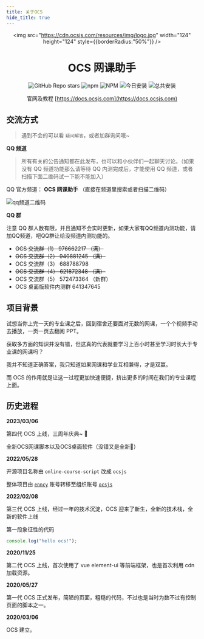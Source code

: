 ```yaml
---
title: 关于OCS
hide_title: true
---
```


<div align="center">

<img src="https://cdn.ocsjs.com/resources/img/logo.jpg" width="124" height="124" style={{borderRadius:"50%"}} />

# OCS 网课助手

![GitHub Repo stars](https://img.shields.io/github/stars/ocsjs/ocsjs)
![npm](https://img.shields.io/npm/v/ocsjs?color=red)
![NPM](https://img.shields.io/npm/l/ocsjs)
![今日安装](https://img.shields.io/badge/dynamic/json?color=orange&label=今日安装&query=$.data.today_install&url=https://scriptcat.org/api/v1/scripts/367)
![总共安装](https://img.shields.io/badge/dynamic/json?color=red&label=总共安装&query=$.data.total_install&url=https://scriptcat.org/api/v1/scripts/367)

</div>
 
<div align="center" style={{fontSize:'24px'}}>

官网及教程 [https://docs.ocsjs.com](https://docs.ocsjs.com)

</div>

## 交流方式

> 遇到不会的可以看 `疑问解答`，或者加群询问哦~

**QQ 频道**

> 所有有关的公告通知都在此发布，也可以和小伙伴们一起聊天讨论。（如果没有 QQ 频道功能那么请等待 QQ 内测完成后，才能使用 QQ 频道，或者扫描下面二维码试一下能不能加入）

QQ 官方频道： **OCS 网课助手** （直接在频道里搜索或者扫描二维码）

![qq频道二维码](https://cdn.ocsjs.com/public/images/qq_pindao.jpg)

**QQ 群**

注意 QQ 群人数有限，并且通知不会实时更新，如果大家有QQ频道内测功能，请加QQ频道，吧QQ群让给没频道内测功能的。
  
- <del> OCS 交流群（1） 976662217 （满） </del>  
- <del> OCS 交流群（2） 940881245 （满）</del>        
- OCS 交流群（3） 688788798       
- <del>OCS 交流群（4） 621872348 （满）</del>         
- OCS 交流群（5） 572473364 （新群）
- OCS 桌面版软件内测群 641347645  

## 项目背景

试想当你上完一天的专业课之后，回到宿舍还要面对无数的网课，一个个视频手动去播放，一页一页去翻阅 PPT。

获取多方面的知识并没有错，但这真的代表就要学习上百小时甚至学习时长大于专业课的网课吗？

我并不知道正确答案，我只知道如果网课和学业互相兼得，才是双赢。

而 OCS 的作用就是让这一过程更加快速便捷，挤出更多的时间在我们的专业课程上面。

## 历史进程

**2023/03/06**

第四代 OCS 上线，三周年庆典~ 🎉

全新OCS网课脚本以及OCS桌面软件（没错又是全新🤣）

**2022/05/28**

开源项目名称由 `online-course-script` 改成 `ocsjs`

整体项目由 [`enncy`](https://github.com/enncy) 账号转移至组织账号 [`ocsjs`](https://github.com/ocsjs)

**2022/02/08**

第三代 OCS 上线，经过一年的技术沉淀，OCS 迎来了新生，全新的技术栈，全新的软件上线

第一段象征性的代码

```js
console.log("hello ocs!");
```

**2020/11/25**

第二代 OCS 上线，首次使用了 vue element-ui 等前端框架，也是首次利用 cdn 加载资源。

**2020/05/27**

第一代 OCS 正式发布，简陋的页面，粗糙的代码，不过也是当时为数不过有控制页面的脚本之一。

**2020/03/06**

OCS 建立。
